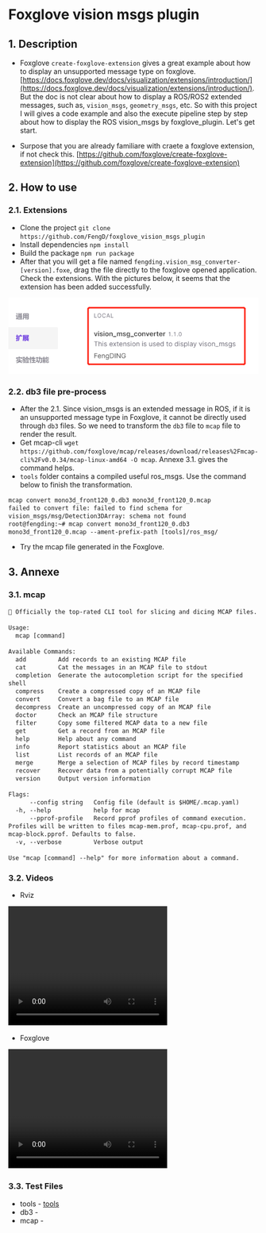 # Foxglove vision msgs plugin

## 1. Description

* Foxglove `create-foxglove-extension` gives a great example about how to display an unsupported message type on foxglove. [https://docs.foxglove.dev/docs/visualization/extensions/introduction/](https://docs.foxglove.dev/docs/visualization/extensions/introduction/). But the doc is not clear about how to display a ROS/ROS2 extended messages, such as, `vision_msgs`, `geometry_msgs`, etc. So with this project I will gives a code example and also the execute pipeline step by step about how to display the ROS vision_msgs by foxglove_plugin. Let's get start.

* Surpose that you are already familiare with craete a foxglove extension, if not check this. [https://github.com/foxglove/create-foxglove-extension](https://github.com/foxglove/create-foxglove-extension)

## 2. How to use

### 2.1. Extensions

* Clone the project `git clone https://github.com/FengD/foxglove_vision_msgs_plugin`
* Install dependencies `npm install`
* Build the package `npm run package`
* After that you will get a file named `fengding.vision_msg_converter-[version].foxe`, drag the file directly to the foxglove opened application. Check the extensions. With the pictures below, it seems that the extension has been added successfully.

![](sources/image_extension.png)


### 2.2. db3 file pre-process

* After the 2.1. Since vision_msgs is an extended message in ROS, if it is an unsupported message type in Foxglove, it cannot be directly used through `db3` files. So we need to transform the `db3` file to `mcap` file to render the result.
* Get mcap-cli `wget https://github.com/foxglove/mcap/releases/download/releases%2Fmcap-cli%2Fv0.0.34/mcap-linux-amd64 -O mcap`. Annexe 3.1. gives the command helps.
* `tools` folder contains a compiled useful ros_msgs. Use the command below to finish the transformation.

``` shell
mcap convert mono3d_front120_0.db3 mono3d_front120_0.mcap
failed to convert file: failed to find schema for vision_msgs/msg/Detection3DArray: schema not found
root@fengding:~# mcap convert mono3d_front120_0.db3 mono3d_front120_0.mcap --ament-prefix-path [tools]/ros_msg/
```
* Try the mcap file generated in the Foxglove.


## 3. Annexe

### 3.1. mcap

``` shell
🔪 Officially the top-rated CLI tool for slicing and dicing MCAP files.

Usage:
  mcap [command]

Available Commands:
  add         Add records to an existing MCAP file
  cat         Cat the messages in an MCAP file to stdout
  completion  Generate the autocompletion script for the specified shell
  compress    Create a compressed copy of an MCAP file
  convert     Convert a bag file to an MCAP file
  decompress  Create an uncompressed copy of an MCAP file
  doctor      Check an MCAP file structure
  filter      Copy some filtered MCAP data to a new file
  get         Get a record from an MCAP file
  help        Help about any command
  info        Report statistics about an MCAP file
  list        List records of an MCAP file
  merge       Merge a selection of MCAP files by record timestamp
  recover     Recover data from a potentially corrupt MCAP file
  version     Output version information

Flags:
      --config string   Config file (default is $HOME/.mcap.yaml)
  -h, --help            help for mcap
      --pprof-profile   Record pprof profiles of command execution. Profiles will be written to files mcap-mem.prof, mcap-cpu.prof, and mcap-block.pprof. Defaults to false.
  -v, --verbose         Verbose output

Use "mcap [command] --help" for more information about a command.

```

### 3.2. Videos

* Rviz

<video width="320" height="240" controls>
  <source src="https://github.com/FengD/foxglove_vision_msgs_plugin/blob/master/sources/rviz_mono_3d.mp4" type="video/mp4">
</video>

* Foxglove

<video width="320" height="240" controls>
  <source src="https://github.com/FengD/foxglove_vision_msgs_plugin/blob/master/sources/foxglove_mono_3d.mp4" type="video/mp4">
</video>


### 3.3. Test Files

* tools - [tools](tools/tools.zip)
* db3 - 
* mcap - 


